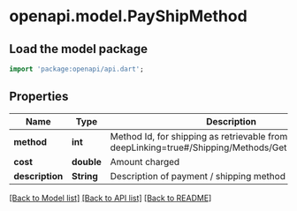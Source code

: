 # openapi.model.PayShipMethod

## Load the model package
```dart
import 'package:openapi/api.dart';
```

## Properties
Name | Type | Description | Notes
------------ | ------------- | ------------- | -------------
**method** | **int** | Method Id, for shipping as retrievable from <a href=\"?deepLinking=true#/Shipping/Methods/Get\">/api/Shipping</a> | [optional] 
**cost** | **double** | Amount charged | [optional] 
**description** | **String** | Description of payment / shipping method | [optional] 

[[Back to Model list]](../README.md#documentation-for-models) [[Back to API list]](../README.md#documentation-for-api-endpoints) [[Back to README]](../README.md)


